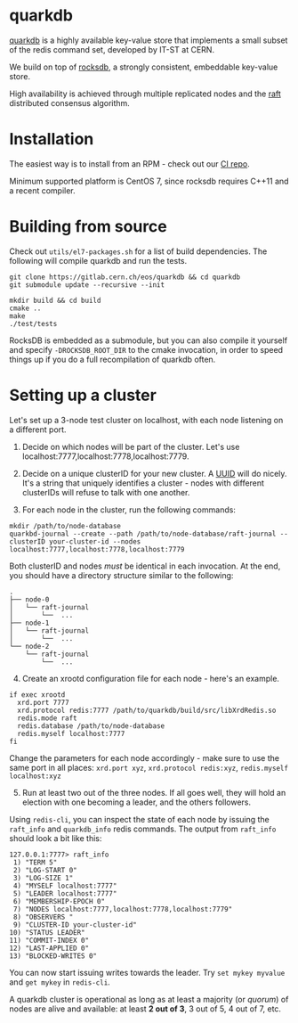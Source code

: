 # quarkdb

[quarkdb](https://gitlab.cern.ch/eos/quarkdb) is a highly available key-value store that implements a small subset
of the redis command set, developed by IT-ST at CERN.

We build on top of [rocksdb](https://github.com/facebook/rocksdb), a strongly
consistent, embeddable key-value store.

High availability is achieved through multiple replicated nodes and the
[raft](https://raft.github.io) distributed consensus algorithm.

# Installation

The easiest way is to install from an RPM - check out our
[CI repo](https://storage-ci.web.cern.ch/storage-ci/quarkdb/).

Minimum supported platform is CentOS 7, since rocksdb requires C++11 and a recent
compiler.

# Building from source

Check out `utils/el7-packages.sh` for a list of build dependencies.
The following will compile quarkdb and run the tests.

```
git clone https://gitlab.cern.ch/eos/quarkdb && cd quarkdb
git submodule update --recursive --init

mkdir build && cd build
cmake ..
make
./test/tests
```

RocksDB is embedded as a submodule, but you can also compile it yourself
and specify `-DROCKSDB_ROOT_DIR` to the cmake invocation, in order to speed
things up if you do a full recompilation of quarkdb often.

# Setting up a cluster

Let's set up a 3-node test cluster on localhost, with each node listening on a
different port.

1. Decide on which nodes will be part of the cluster.
Let's use localhost:7777,localhost:7778,localhost:7779.

2. Decide on a unique clusterID for your new cluster.
A [UUID](https://www.uuidgenerator.net) will do nicely.
It's a string that uniquely identifies a cluster - nodes with
different clusterIDs will refuse to talk with one another.

3. For each node in the cluster, run the following commands:

  ```
  mkdir /path/to/node-database
  quarkbd-journal --create --path /path/to/node-database/raft-journal --clusterID your-cluster-id --nodes localhost:7777,localhost:7778,localhost:7779
  ```

  Both clusterID and nodes *must* be identical in each invocation. At the end, you
  should have a directory structure similar to the following:

  ```
  .
  ├── node-0
  │   └── raft-journal
  │       └──  ...
  ├── node-1
  │   └── raft-journal
  │       └──  ...
  └── node-2
      └── raft-journal
          └──  ...
  ```

4. Create an xrootd configuration file for each node - here's an example.

  ```
  if exec xrootd
    xrd.port 7777
    xrd.protocol redis:7777 /path/to/quarkdb/build/src/libXrdRedis.so
    redis.mode raft
    redis.database /path/to/node-database
    redis.myself localhost:7777
  fi
  ```

  Change the parameters for each node accordingly - make sure to use the same
  port in all places: `xrd.port xyz`, `xrd.protocol redis:xyz`,
  `redis.myself localhost:xyz`

5. Run at least two out of the three nodes. If all goes well, they will hold an
election with one becoming a leader, and the others followers.

  Using `redis-cli`, you can inspect the state of each node by issuing the
  `raft_info` and `quarkdb_info` redis commands. The output from `raft_info`
  should look a bit like this:

  ```
  127.0.0.1:7777> raft_info
   1) "TERM 5"
   2) "LOG-START 0"
   3) "LOG-SIZE 1"
   4) "MYSELF localhost:7777"
   5) "LEADER localhost:7777"
   6) "MEMBERSHIP-EPOCH 0"
   7) "NODES localhost:7777,localhost:7778,localhost:7779"
   8) "OBSERVERS "
   9) "CLUSTER-ID your-cluster-id"
  10) "STATUS LEADER"
  11) "COMMIT-INDEX 0"
  12) "LAST-APPLIED 0"
  13) "BLOCKED-WRITES 0"
  ```

  You can now start issuing writes towards the leader. Try `set mykey myvalue` and
  `get mykey` in `redis-cli`.

  A quarkdb cluster is operational as long as at least a majority (or *quorum*)
  of nodes are alive and available: at least **2 out of 3**, 3 out of 5, 4 out of 7, etc.
